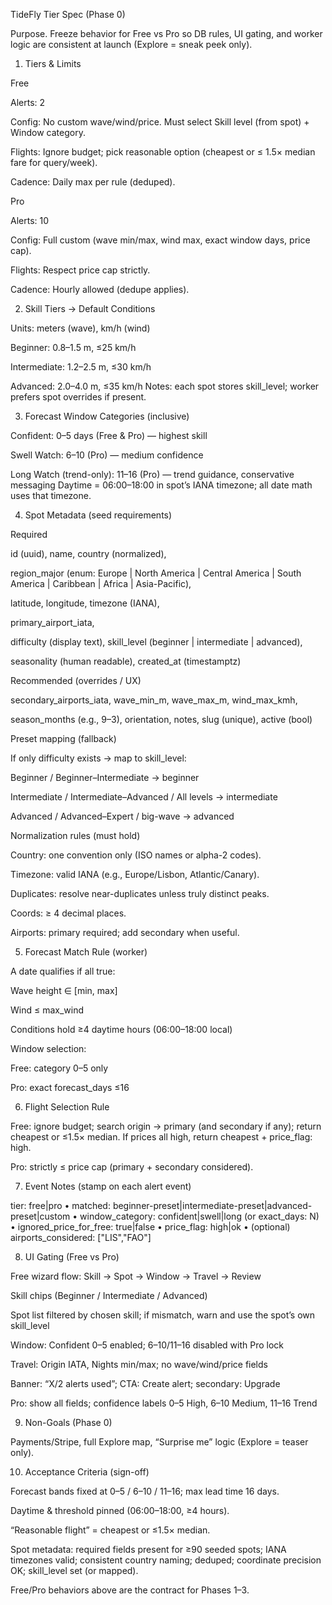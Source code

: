 TideFly Tier Spec (Phase 0)

Purpose. Freeze behavior for Free vs Pro so DB rules, UI gating, and worker logic are consistent at launch (Explore = sneak peek only).

1) Tiers & Limits

Free

Alerts: 2

Config: No custom wave/wind/price. Must select Skill level (from spot) + Window category.

Flights: Ignore budget; pick reasonable option (cheapest or ≤ 1.5× median fare for query/week).

Cadence: Daily max per rule (deduped).

Pro

Alerts: 10

Config: Full custom (wave min/max, wind max, exact window days, price cap).

Flights: Respect price cap strictly.

Cadence: Hourly allowed (dedupe applies).

2) Skill Tiers → Default Conditions

Units: meters (wave), km/h (wind)

Beginner: 0.8–1.5 m, ≤25 km/h

Intermediate: 1.2–2.5 m, ≤30 km/h

Advanced: 2.0–4.0 m, ≤35 km/h
Notes: each spot stores skill_level; worker prefers spot overrides if present.

3) Forecast Window Categories (inclusive)

Confident: 0–5 days (Free & Pro) — highest skill

Swell Watch: 6–10 (Pro) — medium confidence

Long Watch (trend-only): 11–16 (Pro) — trend guidance, conservative messaging
Daytime = 06:00–18:00 in spot’s IANA timezone; all date math uses that timezone.

4) Spot Metadata (seed requirements)

Required

id (uuid), name, country (normalized),

region_major (enum: Europe | North America | Central America | South America | Caribbean | Africa | Asia-Pacific),

latitude, longitude, timezone (IANA),

primary_airport_iata,

difficulty (display text), skill_level (beginner | intermediate | advanced),

seasonality (human readable), created_at (timestamptz)

Recommended (overrides / UX)

secondary_airports_iata, wave_min_m, wave_max_m, wind_max_kmh,

season_months (e.g., 9–3), orientation, notes, slug (unique), active (bool)

Preset mapping (fallback)

If only difficulty exists → map to skill_level:

Beginner / Beginner–Intermediate → beginner

Intermediate / Intermediate–Advanced / All levels → intermediate

Advanced / Advanced–Expert / big-wave → advanced

Normalization rules (must hold)

Country: one convention only (ISO names or alpha-2 codes).

Timezone: valid IANA (e.g., Europe/Lisbon, Atlantic/Canary).

Duplicates: resolve near-duplicates unless truly distinct peaks.

Coords: ≥ 4 decimal places.

Airports: primary required; add secondary when useful.

5) Forecast Match Rule (worker)

A date qualifies if all true:

Wave height ∈ [min, max]

Wind ≤ max_wind

Conditions hold ≥4 daytime hours (06:00–18:00 local)

Window selection:

Free: category 0–5 only

Pro: exact forecast_days ≤16

6) Flight Selection Rule

Free: ignore budget; search origin → primary (and secondary if any); return cheapest or ≤1.5× median. If prices all high, return cheapest + price_flag: high.

Pro: strictly ≤ price cap (primary + secondary considered).

7) Event Notes (stamp on each alert event)

tier: free|pro • matched: beginner-preset|intermediate-preset|advanced-preset|custom •
window_category: confident|swell|long (or exact_days: N) •
ignored_price_for_free: true|false • price_flag: high|ok • (optional) airports_considered: ["LIS","FAO"]

8) UI Gating (Free vs Pro)

Free wizard flow: Skill → Spot → Window → Travel → Review

Skill chips (Beginner / Intermediate / Advanced)

Spot list filtered by chosen skill; if mismatch, warn and use the spot’s own skill_level

Window: Confident 0–5 enabled; 6–10/11–16 disabled with Pro lock

Travel: Origin IATA, Nights min/max; no wave/wind/price fields

Banner: “X/2 alerts used”; CTA: Create alert; secondary: Upgrade

Pro: show all fields; confidence labels 0–5 High, 6–10 Medium, 11–16 Trend

9) Non-Goals (Phase 0)

Payments/Stripe, full Explore map, “Surprise me” logic (Explore = teaser only).

10) Acceptance Criteria (sign-off)

Forecast bands fixed at 0–5 / 6–10 / 11–16; max lead time 16 days.

Daytime & threshold pinned (06:00–18:00, ≥4 hours).

“Reasonable flight” = cheapest or ≤1.5× median.

Spot metadata: required fields present for ≥90 seeded spots; IANA timezones valid; consistent country naming; deduped; coordinate precision OK; skill_level set (or mapped).

Free/Pro behaviors above are the contract for Phases 1–3.
